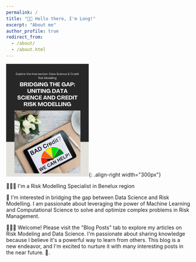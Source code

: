 ```yaml
---
permalink: /
title: "👋🏼 Hello there, I'm Long!"
excerpt: "About me"
author_profile: true
redirect_from: 
  - /about/
  - /about.html
---
```



![When Data Science meets Risk Management](/images/github_DS_RM.png){: .align-right width="300px"}


👨🏻‍💻 I'm a Risk Modelling Specialist in Benelux region


🔬 I'm interested in bridging the gap between Data Science and Risk Modelling. I am passionate about leveraging the power of Machine Learning and Computational Science to solve and optimize complex problems in Risk Management.


👨🏻‍🔬 Welcome! Please visit the "Blog Posts" tab to explore my articles on Risk Modeling and Data Science. I'm passionate about sharing knowledge because I believe it's a powerful way to learn from others. This blog is a new endeavor, and I'm excited to nurture it with many interesting posts in the near future. 🚀.








